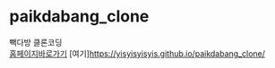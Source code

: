 # paikdabang_clone
빽다방 클론코딩<br>
[홈페이지바로가기](https://yisyisyisyis.github.io/paikdabang_clone/)
[여기]https://yisyisyisyis.github.io/paikdabang_clone/
